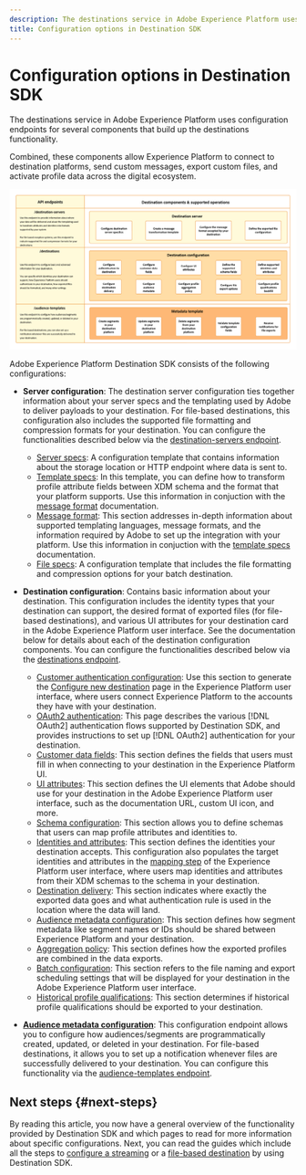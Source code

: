 ```yaml
---
description: The destinations service in Adobe Experience Platform uses configuration endpoints for several components that build up the destinations functionality. Combined, these components allow Experience Platform to connect to destination partners, send custom messages, and activate profile data across the digital ecosystem.
title: Configuration options in Destination SDK
---
```


# Configuration options in Destination SDK

The destinations service in Adobe Experience Platform uses configuration endpoints for several components that build up the destinations functionality.

Combined, these components allow Experience Platform to connect to destination platforms, send custom messages, export custom files, and activate profile data across the digital ecosystem.

![Diagram showing the Destination SDK components, configuration endpoints, and the operations supported by them.](assets/destination-sdk-components-diagram.png)


Adobe Experience Platform Destination SDK consists of the following configurations:

* **Server configuration**: The destination server configuration ties together information about your server specs and the templating used by Adobe to deliver payloads to your destination. For file-based destinations, this configuration also includes the supported file formatting and compression formats for your destination. You can configure the functionalities described below via the [destination-servers endpoint](../authoring-api/destination-server/create-destination-server.md).

    * [Server specs](destination-server/server-specs.md): A configuration template that contains information about the storage location or HTTP endpoint where data is sent to.
    * [Template specs](destination-server/templating-specs.md): In this template, you can define how to transform profile attribute fields between XDM schema and the format that your platform supports. Use this information in conjuction with the [message format](destination-server/message-format.md) documentation.
    * [Message format](destination-server/message-format.md): This section addresses in-depth information about supported templating languages, message formats, and the information required by Adobe to set up the integration with your platform. Use this information in conjuction with the [template specs](destination-server/templating-specs.md) documentation.
    * [File specs](destination-server/file-formatting.md): A configuration template that includes the file formatting and compression options for your batch destination.


* **Destination configuration**: Contains basic information about your destination. This configuration includes the identity types that your destination can support, the desired format of exported files (for file-based destinations), and various UI attributes for your destination card in the Adobe Experience Platform user interface. See the documentation below for details about each of the destination configuration components. You can configure the functionalities described below via the [destinations endpoint](../authoring-api/destination-configuration/create-destination-configuration.md).
    * [Customer authentication configuration](destination-configuration/customer-authentication.md): Use this section to generate the [Configure new destination](../../ui/connect-destination.md) page in the Experience Platform user interface, where users connect Experience Platform to the accounts they have with your destination.
    * [OAuth2 authentication](destination-configuration/oauth2-authentication.md): This page describes the various [!DNL OAuth2] authentication flows supported by Destination SDK, and provides instructions to set up [!DNL OAuth2] authentication for your destination.
    * [Customer data fields](destination-configuration/customer-data-fields.md): This section defines the fields that users must fill in when connecting to your destination in the Experience Platform UI.
    * [UI attributes](destination-configuration/ui-attributes.md): This section defines the UI elements that Adobe should use for your destination in the Adobe Experience Platform user interface, such as the documentation URL, custom UI icon, and more.
    * [Schema configuration](destination-configuration/schema-configuration.md):  This section allows you to define schemas that users can map profile attributes and identities to.
    * [Identities and attributes](destination-configuration/identities-attributes.md): This section defines the identities your destination accepts. This configuration also populates the target identities and attributes in the [mapping step](../../ui/activate-segment-streaming-destinations.md#mapping) of the Experience Platform user interface, where users map identities and attributes from their XDM schemas to the schema in your destination.
    * [Destination delivery](destination-configuration/destination-delivery.md): This section indicates where exactly the exported data goes and what authentication rule is used in the location where the data will land.
    * [Audience metadata configuration](destination-configuration/audience-metadata-configuration.md): This section defines how segment metadata like segment names or IDs should be shared between Experience Platform and your destination.
    * [Aggregation policy](destination-configuration/aggregation-policy.md): This section defines how the exported profiles are combined in the data exports. 
    * [Batch configuration](destination-configuration/batch-configuration.md): This section refers to the file naming and export scheduling settings that will be displayed for your destination in the Adobe Experience Platform user interface. 
    * [Historical profile qualifications](destination-configuration/historical-profile-qualifications.md): This section determines if historical profile qualifications should be exported to your destination.
* **[Audience metadata configuration](audience-metadata-management.md)**: This configuration endpoint allows you to configure how audiences/segments are programmatically created, updated, or deleted in your destination. For file-based destinations, it allows you to set up a notification whenever files are successfully delivered to your destination. You can configure this functionality via the [audience-templates endpoint](../metadata-api/create-audience-template.md).

## Next steps {#next-steps}

By reading this article, you now have a general overview of the functionality provided by Destination SDK and which pages to read for more information about specific configurations. Next, you can read the guides which include all the steps to [configure a streaming](../guides/configure-destination-instructions.md) or a [file-based destination](../guides/configure-file-based-destination-instructions.md) by using Destination SDK.
